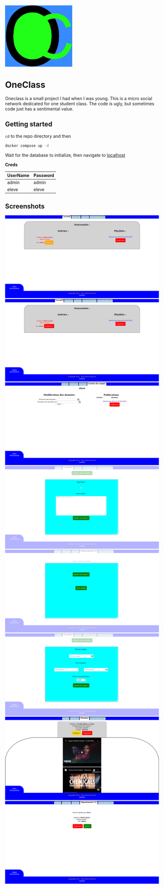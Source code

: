![Logo](DATA/Logo.png)
# OneClass

Oneclass is a small project I had when I was young. This is a micro social network dedicated for one student class. The code is ugly, but sometimes code just has a sentimental value.

## Getting started

`cd` to the repo directory and then

``` bash
docker compose up -d
```

Wait for the database to initialize, then navigate to [localhost](http://localhost)

**Creds**

|UserName|Password|
|---|---|
|admin|admin|
|eleve|eleve|

## Screenshots

![Home student model](screenshots/home_student.png)
![Home admin model](screenshots/home_admin.png)
![Account details](screenshots/account.png)
![News composition](screenshots/news_composition.png)
![Administration panel](screenshots/admin_panel.png)
![User creation](screenshots/admin_panel_new_user.png)
![Playlist detailed view](screenshots/playlist_detailed_view.png)
![Reporting](screenshots/reports.png)
